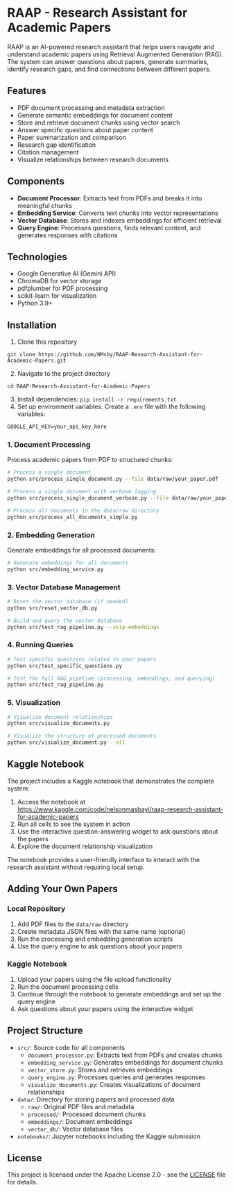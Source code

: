 # RAAP - Research Assistant for Academic Papers

RAAP is an AI-powered research assistant
that helps users navigate and understand academic papers using Retrieval Augmented Generation
(RAG).
The system can answer questions about papers, generate summaries,
identify research gaps, and find connections between different papers.

## Features

- PDF document processing and metadata extraction
- Generate semantic embeddings for document content
- Store and retrieve document chunks using vector search
- Answer specific questions about paper content
- Paper summarization and comparison
- Research gap identification
- Citation management
- Visualize relationships between research documents

## Components

- **Document Processor**: Extracts text from PDFs and breaks it into meaningful chunks
- **Embedding Service**: Converts text chunks into vector representations
- **Vector Database**: Stores and indexes embeddings for efficient retrieval
- **Query Engine**: Processes questions, finds relevant content, and generates responses with citations

## Technologies

- Google Generative AI (Gemini API)
- ChromaDB for vector storage
- pdfplumber for PDF processing
- scikit-learn for visualization
- Python 3.9+

## Installation

1. Clone this repository
``` 
git clone https://github.com/NMsby/RAAP-Research-Assistant-for-Academic-Papers.git
```
2. Navigate to the project directory
```
cd RAAP-Research-Assistant-for-Academic-Papers
```
3. Install dependencies: `pip install -r requirements.txt`
4. Set up environment variables: Create a `.env` file with the following variables:
```markdown
GOOGLE_API_KEY=your_api_key_here
```

### 1. Document Processing

Process academic papers from PDF to structured chunks:

```bash
# Process a single document
python src/process_single_document.py --file data/raw/your_paper.pdf

# Process a single document with verbose logging
python src/process_single_document_verbose.py --file data/raw/your_paper.pdf

# Process all documents in the data/raw directory
python src/process_all_documents_simple.py
```

### 2. Embedding Generation

Generate embeddings for all processed documents:

```bash
# Generate embeddings for all documents
python src/embedding_service.py
```

### 3. Vector Database Management

```bash
# Reset the vector database (if needed)
python src/reset_vector_db.py

# Build and query the vector database
python src/test_rag_pipeline.py --skip-embeddings
```

### 4. Running Queries

```bash
# Test specific questions related to your papers
python src/test_specific_questions.py

# Test the full RAG pipeline (processing, embeddings, and querying)
python src/test_rag_pipeline.py
```

### 5. Visualization

```bash
# Visualize document relationships
python src/visualize_documents.py

# Visualize the structure of processed documents
python src/visualize_document.py --all
```

## Kaggle Notebook

The project includes a Kaggle notebook that demonstrates the complete system:

1. Access the notebook at https://www.kaggle.com/code/nelsonmasbayi/raap-research-assistant-for-academic-papers
2. Run all cells to see the system in action
3. Use the interactive question-answering widget to ask questions about the papers
4. Explore the document relationship visualization

The notebook provides a user-friendly interface to interact with the research assistant without requiring local setup.

## Adding Your Own Papers

### Local Repository
1. Add PDF files to the `data/raw` directory
2. Create metadata JSON files with the same name (optional)
3. Run the processing and embedding generation scripts
4. Use the query engine to ask questions about your papers

### Kaggle Notebook
1. Upload your papers using the file upload functionality
2. Run the document processing cells
3. Continue through the notebook to generate embeddings and set up the query engine
4. Ask questions about your papers using the interactive widget

## Project Structure

- `src/`: Source code for all components
  - `document_processor.py`: Extracts text from PDFs and creates chunks
  - `embedding_service.py`: Generates embeddings for document chunks
  - `vector_store.py`: Stores and retrieves embeddings
  - `query_engine.py`: Processes queries and generates responses
  - `visualize_documents.py`: Creates visualizations of document relationships
- `data/`: Directory for storing papers and processed data
  - `raw/`: Original PDF files and metadata
  - `processed/`: Processed document chunks
  - `embeddings/`: Document embeddings
  - `vector_db/`: Vector database files
- `notebooks/`: Jupyter notebooks including the Kaggle submission

## License

This project is licensed under the Apache License 2.0 - see the [LICENSE](LICENSE) file for details.

